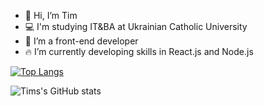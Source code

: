 - 👋 Hi, I’m Tim
- 💻 I'm studying IT&BA at Ukrainian Catholic University
- 👀 I’m a front-end developer
- 🔥 I’m currently developing skills in React.js and Node.js

[![Top Langs](https://github-readme-stats.vercel.app/api/top-langs/?username=TimKozak&layout=compact&theme=nord)](https://github.com/TimKozak/github-readme-stats)

![Tims's GitHub stats](https://github-readme-stats.vercel.app/api?username=TimKozak&show_icons=true&theme=nord&count_private=true&hide=issues,contribs)
